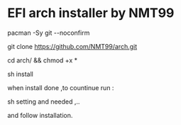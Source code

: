 # EFI arch installer by NMT99
pacman -Sy git --noconfirm

git clone https://github.com/NMT99/arch.git

cd arch/ && chmod +x *

sh install 

when install done ,to countinue run :

sh setting and needed ,.. 

and follow installation.
